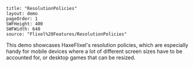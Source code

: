 ```
title: "ResolutionPolicies"
layout: demo
pageOrder: 1
SWFHeight: 400
SWFWidth: 640
source: "Flixel%20Features/ResolutionPolicies"
```

This demo showcases HaxeFlixel's resolution policies, which are especially handy for mobile devices where a lot of different screen sizes have to be accounted for, or desktop games that can be resized.